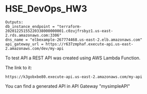 # HSE_DevOps_HW3

```
Outputs: 
db_instance_endpoint = "terraform-20201225155220338000000001.c0zujfrsbyz1.us-east-2.rds.amazonaws.com:3306"
dns_name = "elbexample-267774468.us-east-2.elb.amazonaws.com"
api_gateway_url = https://r637zmphaf.execute-api.us-east-2.amazonaws.com/dev/my-api
```
To test API a REST API was created using AWS Lambda Function.

The link to it:
```
https://k3gobxbe80.execute-api.us-east-2.amazonaws.com/my-api
```
You can find a generated API in API Gateway "mysimpleAPI"
